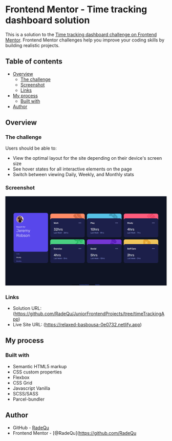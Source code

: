 # Frontend Mentor - Time tracking dashboard solution

This is a solution to the [Time tracking dashboard challenge on Frontend Mentor](https://www.frontendmentor.io/challenges/time-tracking-dashboard-UIQ7167Jw). Frontend Mentor challenges help you improve your coding skills by building realistic projects. 

## Table of contents

- [Overview](#overview)
  - [The challenge](#the-challenge)
  - [Screenshot](#screenshot)
  - [Links](#links)
- [My process](#my-process)
  - [Built with](#built-with)
- [Author](#author)

## Overview

### The challenge

Users should be able to:

- View the optimal layout for the site depending on their device's screen size
- See hover states for all interactive elements on the page
- Switch between viewing Daily, Weekly, and Monthly stats

### Screenshot

![](./src/SCSS/images/screenshot.png)

### Links

- Solution URL: (https://github.com/RadeQu/JuniorFrontendProjects/tree/timeTrackingApp)
- Live Site URL: (https://relaxed-basbousa-0e0732.netlify.app)

## My process

### Built with

- Semantic HTML5 markup
- CSS custom properties
- Flexbox
- CSS Grid
- Javascript Vanilla
- SCSS/SASS
- Parcel-bundler


## Author

- GitHub - [RadeQu](https://github.com/RadeQu)
- Frontend Mentor - [@RadeQu](https://github.com/RadeQu


